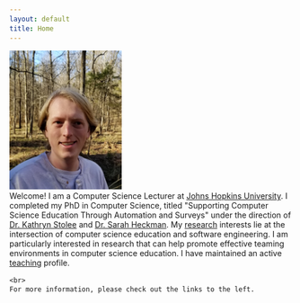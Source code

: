 ```yaml
---
layout: default
title: Home
---
```

<div class="row">
  <div class="col-md-3"><img src="assets/images/self.jpg" width="200"></div>
  <div class="col-md-9">
    Welcome!  I am a Computer Science Lecturer at <a href="https://www.cs.jhu.edu/">Johns Hopkins University</a>.  I completed my PhD in Computer Science, titled "Supporting Computer Science Education Through Automation and Surveys" under the direction of <a href="http://kstolee.github.io/">Dr. Kathryn Stolee</a> and <a href="https://people.engr.ncsu.edu/sesmith5/">Dr. Sarah Heckman</a>.  My <a href="research.html">research</a> interests lie at the intersection of computer science education and software engineering.  I am particularly interested in research that can help promote effective teaming environments in computer science education.  I have maintained an active <a href="teaching.html">teaching</a> profile.

	<br>
    For more information, please check out the links to the left.  
  </div>
</div>


